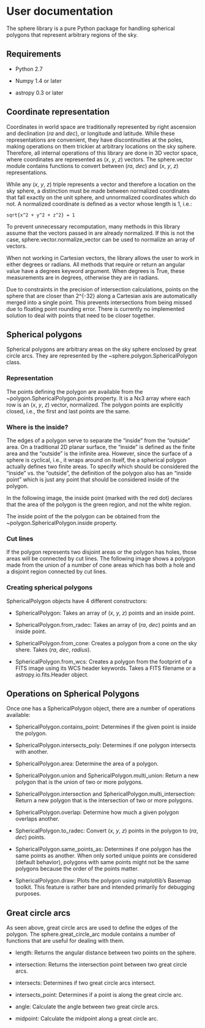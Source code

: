 # User documentation

The sphere library is a pure Python package for handling spherical
polygons that represent arbitrary regions of the sky.

## Requirements


- Python 2.7

- Numpy 1.4 or later

- astropy 0.3 or later

## Coordinate representation

Coordinates in world space are traditionally represented by right
ascension and declination (*ra* and *dec*), or longitude and latitude.
While these representations are convenient, they have discontinuities
at the poles, making operations on them trickier at arbitrary
locations on the sky sphere.  Therefore, all internal operations of
this library are done in 3D vector space, where coordinates are
represented as (*x*, *y*, *z*) vectors.  The sphere.vector module
contains functions to convert between (*ra*, *dec*) and (*x*, *y*,
*z*) representations.

While any (*x*, *y*, *z*) triple represents a vector and therefore a
location on the sky sphere, a distinction must be made between
normalized coordinates that fall exactly on the unit sphere, and
unnormalized coordinates which do not.  A normalized coordinate is
defined as a vector whose length is 1, i.e.:

    sqrt{x^2 + y^2 + z^2} = 1

To prevent unnecessary recomputation, many methods in this library
assume that the vectors passed in are already normalized.  If this is
not the case, sphere.vector.normalize_vector can be used to
normalize an array of vectors.

When not working in Cartesian vectors, the library allows the user to
work in either degrees or radians.  All methods that require or return
an angular value have a degrees keyword argument.  When degrees is
True, these measurements are in degrees, otherwise they are in
radians.

Due to constraints in the precision of intersection calculations,
points on the sphere that are closer than 2^{-32} along a
Cartesian axis are automatically merged into a single point.  This
prevents intersections from being missed due to floating point
rounding error.  There is currently no implemented solution to
deal with points that need to be closer together.

## Spherical polygons

Spherical polygons are arbitrary areas on the sky sphere enclosed by
great circle arcs.  They are represented by the
~sphere.polygon.SphericalPolygon class.

### Representation

The points defining the polygon are available from the
~polygon.SphericalPolygon.points property.  It is a Nx3 array where
each row is an (*x*, *y*, *z*) vector, normalized.  The polygon points
are explicitly closed, i.e., the first and last points are the same.

### Where is the inside?

The edges of a polygon serve to separate the “inside” from the
“outside” area.  On a traditional 2D planar surface, the “inside” is
defined as the finite area and the “outside” is the infinite area.
However, since the surface of a sphere is cyclical, i.e., it wraps
around on itself, the a spherical polygon actually defines two finite
areas.  To specify which should be considered the “inside” vs. the
“outside”, the definition of the polygon also has an “inside point”
which is just any point that should be considered inside of the
polygon.

In the following image, the inside point (marked with the red dot)
declares that the area of the polygon is the green region, and not the
white region.

The inside point of the the polygon can be obtained from the
~polygon.SphericalPolygon.inside property.

### Cut lines

If the polygon represents two disjoint areas or the polygon has holes,
those areas will be connected by cut lines.  The following image shows
a polygon made from the union of a number of cone areas which has both
a hole and a disjoint region connected by cut lines.

### Creating spherical polygons

SphericalPolygon objects have 4 different constructors:

- SphericalPolygon: Takes an array of (*x*, *y*, *z*)
  points and an inside point.

- SphericalPolygon.from_radec: Takes an array of (*ra*, *dec*)
  points and an inside point.

- SphericalPolygon.from_cone: Creates a polygon from a cone on the
  sky shere.  Takes (*ra*, *dec*, *radius*).

- SphericalPolygon.from_wcs: Creates a polygon from the footprint
  of a FITS image using its WCS header keywords.  Takes a FITS
  filename or a astropy.io.fits.Header object.

## Operations on Spherical Polygons

Once one has a SphericalPolygon object, there are a number of
operations available:

- SphericalPolygon.contains_point: Determines if the given point is inside the polygon.

- SphericalPolygon.intersects_poly: Determines if one polygon intersects with another.

- SphericalPolygon.area: Determine the area of a polygon.

- SphericalPolygon.union and SphericalPolygon.multi_union:
  Return a new polygon that is the union of two or more polygons.

- SphericalPolygon.intersection and
  SphericalPolygon.multi_intersection: Return a new polygon that
  is the intersection of two or more polygons.

- SphericalPolygon.overlap: Determine how much a given polygon
  overlaps another.

- SphericalPolygon.to_radec: Convert (*x*, *y*, *z*) points in the
  polygon to (*ra*, *dec*) points.

- SphericalPolygon.same_points_as: Determines if one polygon has the
  same points as another. When only sorted unique points are considered
  (default behavior), polygons with same points might not be the same
  polygons because the order of the points matter.

- SphericalPolygon.draw: Plots the polygon using matplotlib’s
  Basemap toolkit.  This feature is rather bare and intended
  primarily for debugging purposes.

## Great circle arcs

As seen above, great circle arcs are used to define the edges of the
polygon.  The sphere.great_circle_arc module contains a number of
functions that are useful for dealing with them.

- length: Returns the angular distance between two points on the sphere.

- intersection: Returns the intersection point between two great
  circle arcs.

- intersects: Determines if two great circle arcs intersect.

- intersects_point: Determines if a point is along the great circle
  arc.

- angle: Calculate the angle between two great circle arcs.

- midpoint: Calculate the midpoint along a great circle arc.

